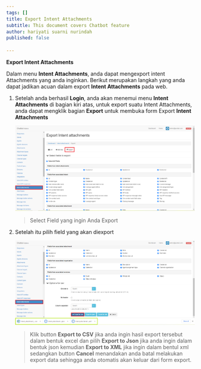 ```yaml
---
tags: []
title: Export Intent Attachments
subtitle: This document covers Chatbot feature
author: hariyati suarni nurindah
published: false

---
```

**Export Intent Attachments**

Dalam menu **Intent Attachments**, anda dapat mengexport intent Attachments yang anda inginkan. Berikut merupakan langkah yang anda dapat jadikan acuan dalam export **Intent Attachments** pada web.

1. Setelah anda berhasil **Login**, anda akan menemui menu **Intent Attachments** di bagian kiri atas, untuk export suatu Intent Attachments, anda dapat mengklik bagian **Export** untuk membuka form Export **Intent Attachments**

   ![](/uploads/intent-attachment6.PNG)

   > Select Field yang ingin Anda Export
2. Setelah itu pilih field yang akan diexport

   ![](/uploads/intent-attachment7.PNG)

   > Klik button **Export to CSV** jika anda ingin hasil export tersebut dalam bentuk excel dan pilih **Export to Json** jika anda ingin dalam bentuk json kemudian **Export to XML** jika ingin dalam bentul xml sedangkan button **Cancel** menandakan anda batal melakukan export data sehingga anda otomatis akan keluar dari form export.
